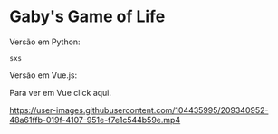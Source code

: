 # Gaby's Game of Life

Versão em Python:

``` sxs ```

Versão em Vue.js:
 
Para ver em Vue click aqui.



https://user-images.githubusercontent.com/104435995/209340952-48a61ffb-019f-4107-951e-f7e1c544b59e.mp4



